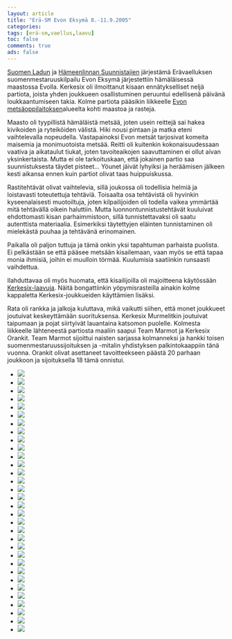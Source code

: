 ```yaml
--- 
layout: article 
title: "Erä-SM Evon Eksymä 8.-11.9.2005" 
categories: 
tags: [erä-sm,vaellus,laavu]
toc: false 
comments: true 
ads: false 
--- 
```


[Suomen Ladun](http://www.suomenlatu.fi/) ja [Hämeenlinnan
Suunnistajien](http://www.hameenlinnansuunnistajat.fi/) järjestämä
Erävaelluksen suomenmestaruuskilpailu Evon Eksymä järjestettiin
hämäläisessä maastossa Evolla. Kerkesix oli ilmoittanut kisaan
ennätykselliset neljä partiota, joista yhden joukkueen osallistuminen
peruuntui edellisenä päivänä loukkaantumiseen takia. Kolme partiota
pääsikin liikkeelle [Evon
metsäoppilaitoksen](http://www.evo.hamk.fi/)alueelta kohti maastoa ja
rasteja.

Maasto oli tyypillistä hämäläistä metsää, joten usein reittejä sai hakea
kivikoiden ja ryteiköiden välistä. Hiki nousi pintaan ja matka eteni
vaihtelevalla nopeudella. Vastapainoksi Evon metsät tarjosivat komeita
maisemia ja monimuotoista metsää. Reitti oli kuitenkin kokonaisuudessaan
vaativa ja aikataulut tiukat, joten tavoiteaikojen saavuttaminen ei
ollut aivan yksinkertaista. Mutta ei ole tarkoituskaan, että jokainen
partio saa suunnistuksesta täydet pisteet... Yöunet jäivät lyhyiksi ja
heräämisen jälkeen kesti aikansa ennen kuin partiot olivat taas
huippuiskussa.

Rastitehtävät olivat vaihtelevia, sillä joukossa oli todellisia helmiä
ja loistavasti toteutettuja tehtäviä. Toisaalta osa tehtävistä oli
hyvinkin kyseenalaisesti muotoiltuja, joten kilpailijoiden oli todella
vaikea ymmärtää mitä tehtävällä oikein haluttiin. Mutta
luonnontunnistustehtävät kuuluivat ehdottomasti kisan parhaimmistoon,
sillä tunnistettavaksi oli saatu autenttista materiaalia. Esimerkiksi
täytettyjen eläinten tunnistaminen oli mielekästä puuhaa ja tehtävänä
erinomainen.

Paikalla oli paljon tuttuja ja tämä onkin yksi tapahtuman parhaista
puolista. Ei pelkästään se että pääsee metsään kisailemaan, vaan myös se
että tapaa monia ihmisiä, joihin ei muulloin törmää. Kuulumisia
saatiinkin runsaasti vaihdettua.

Ilahduttavaa oli myös huomata, että kisailijoilla oli majoitteena
käytössään [Kerkesix-laavuja](kerkesix-laavu). Näitä bongattiinkin
yöpymisrasteilla ainakin kolme kappaletta Kerkesix-joukkueiden
käyttämien lisäksi.

Rata oli rankka ja jalkoja kuluttava, mikä vaikutti siihen, että monet
joukkueet joutuivat keskeyttämään suorituksensa. Kerkesix Murmelitkin
joutuivat taipumaan ja pojat siirtyivät lauantaina katsomon puolelle.
Kolmesta liikkeelle lähteneestä partiosta maaliin saapui Team Marmot ja
Kerkesix Orankit. Team Marmot sijoittui naisten sarjassa kolmanneksi ja
hankki toisen suomenmestaruussijoituksen ja -mitalin yhdistyksen
palkintokaappiin tänä vuonna. Orankit olivat asettaneet tavoitteekseen
päästä 20 parhaan joukkoon ja sijoituksella 18 tämä onnistui. 

<div class="image-gallery">

-   [![](/Media/Default/ImageGalleries/era-sm-2005/Thumbnails/vaelluserasm2005_01.jpg)](/Media/Default/ImageGalleries/era-sm-2005/vaelluserasm2005_01.jpg)
-   [![](/Media/Default/ImageGalleries/era-sm-2005/Thumbnails/vaelluserasm2005_02b.jpg)](/Media/Default/ImageGalleries/era-sm-2005/vaelluserasm2005_02b.jpg)
-   [![](/Media/Default/ImageGalleries/era-sm-2005/Thumbnails/vaelluserasm2005_03b.jpg)](/Media/Default/ImageGalleries/era-sm-2005/vaelluserasm2005_03b.jpg)
-   [![](/Media/Default/ImageGalleries/era-sm-2005/Thumbnails/vaelluserasm2005_03c.jpg)](/Media/Default/ImageGalleries/era-sm-2005/vaelluserasm2005_03c.jpg)
-   [![](/Media/Default/ImageGalleries/era-sm-2005/Thumbnails/vaelluserasm2005_03d.jpg)](/Media/Default/ImageGalleries/era-sm-2005/vaelluserasm2005_03d.jpg)
-   [![](/Media/Default/ImageGalleries/era-sm-2005/Thumbnails/vaelluserasm2005_04b.jpg)](/Media/Default/ImageGalleries/era-sm-2005/vaelluserasm2005_04b.jpg)
-   [![](/Media/Default/ImageGalleries/era-sm-2005/Thumbnails/vaelluserasm2005_05b.jpg)](/Media/Default/ImageGalleries/era-sm-2005/vaelluserasm2005_05b.jpg)
-   [![](/Media/Default/ImageGalleries/era-sm-2005/Thumbnails/vaelluserasm2005_06b.jpg)](/Media/Default/ImageGalleries/era-sm-2005/vaelluserasm2005_06b.jpg)
-   [![](/Media/Default/ImageGalleries/era-sm-2005/Thumbnails/vaelluserasm2005_07b.jpg)](/Media/Default/ImageGalleries/era-sm-2005/vaelluserasm2005_07b.jpg)
-   [![](/Media/Default/ImageGalleries/era-sm-2005/Thumbnails/vaelluserasm2005_09b.jpg)](/Media/Default/ImageGalleries/era-sm-2005/vaelluserasm2005_09b.jpg)
-   [![](/Media/Default/ImageGalleries/era-sm-2005/Thumbnails/vaelluserasm2005_10b.jpg)](/Media/Default/ImageGalleries/era-sm-2005/vaelluserasm2005_10b.jpg)
-   [![](/Media/Default/ImageGalleries/era-sm-2005/Thumbnails/vaelluserasm2005_11b.jpg)](/Media/Default/ImageGalleries/era-sm-2005/vaelluserasm2005_11b.jpg)
-   [![](/Media/Default/ImageGalleries/era-sm-2005/Thumbnails/vaelluserasm2005_12b.jpg)](/Media/Default/ImageGalleries/era-sm-2005/vaelluserasm2005_12b.jpg)
-   [![](/Media/Default/ImageGalleries/era-sm-2005/Thumbnails/vaelluserasm2005_13b.jpg)](/Media/Default/ImageGalleries/era-sm-2005/vaelluserasm2005_13b.jpg)
-   [![](/Media/Default/ImageGalleries/era-sm-2005/Thumbnails/vaelluserasm2005_13c.jpg)](/Media/Default/ImageGalleries/era-sm-2005/vaelluserasm2005_13c.jpg)
-   [![](/Media/Default/ImageGalleries/era-sm-2005/Thumbnails/vaelluserasm2005_13d.jpg)](/Media/Default/ImageGalleries/era-sm-2005/vaelluserasm2005_13d.jpg)
-   [![](/Media/Default/ImageGalleries/era-sm-2005/Thumbnails/vaelluserasm2005_13e.jpg)](/Media/Default/ImageGalleries/era-sm-2005/vaelluserasm2005_13e.jpg)
-   [![](/Media/Default/ImageGalleries/era-sm-2005/Thumbnails/vaelluserasm2005_15b.jpg)](/Media/Default/ImageGalleries/era-sm-2005/vaelluserasm2005_15b.jpg)
-   [![](/Media/Default/ImageGalleries/era-sm-2005/Thumbnails/vaelluserasm2005_16b.jpg)](/Media/Default/ImageGalleries/era-sm-2005/vaelluserasm2005_16b.jpg)
-   [![](/Media/Default/ImageGalleries/era-sm-2005/Thumbnails/vaelluserasm2005_17b.jpg)](/Media/Default/ImageGalleries/era-sm-2005/vaelluserasm2005_17b.jpg)
-   [![](/Media/Default/ImageGalleries/era-sm-2005/Thumbnails/vaelluserasm2005_17c.jpg)](/Media/Default/ImageGalleries/era-sm-2005/vaelluserasm2005_17c.jpg)
-   [![](/Media/Default/ImageGalleries/era-sm-2005/Thumbnails/vaelluserasm2005_17d.jpg)](/Media/Default/ImageGalleries/era-sm-2005/vaelluserasm2005_17d.jpg)
-   [![](/Media/Default/ImageGalleries/era-sm-2005/Thumbnails/vaelluserasm2005_18a.jpg)](/Media/Default/ImageGalleries/era-sm-2005/vaelluserasm2005_18a.jpg)
-   [![](/Media/Default/ImageGalleries/era-sm-2005/Thumbnails/vaelluserasm2005_18b.jpg)](/Media/Default/ImageGalleries/era-sm-2005/vaelluserasm2005_18b.jpg)
-   [![](/Media/Default/ImageGalleries/era-sm-2005/Thumbnails/vaelluserasm2005_24d.jpg)](/Media/Default/ImageGalleries/era-sm-2005/vaelluserasm2005_24d.jpg)
-   [![](/Media/Default/ImageGalleries/era-sm-2005/Thumbnails/vaelluserasm2005_24e.jpg)](/Media/Default/ImageGalleries/era-sm-2005/vaelluserasm2005_24e.jpg)
-   [![](/Media/Default/ImageGalleries/era-sm-2005/Thumbnails/vaelluserasm2005_24f.jpg)](/Media/Default/ImageGalleries/era-sm-2005/vaelluserasm2005_24f.jpg)
-   [![](/Media/Default/ImageGalleries/era-sm-2005/Thumbnails/vaelluserasm2005_25b.jpg)](/Media/Default/ImageGalleries/era-sm-2005/vaelluserasm2005_25b.jpg)
-   [![](/Media/Default/ImageGalleries/era-sm-2005/Thumbnails/vaelluserasm2005_25c.jpg)](/Media/Default/ImageGalleries/era-sm-2005/vaelluserasm2005_25c.jpg)
-   [![](/Media/Default/ImageGalleries/era-sm-2005/Thumbnails/vaelluserasm2005_26a.jpg)](/Media/Default/ImageGalleries/era-sm-2005/vaelluserasm2005_26a.jpg)
-   [![](/Media/Default/ImageGalleries/era-sm-2005/Thumbnails/vaelluserasm2005_26b.jpg)](/Media/Default/ImageGalleries/era-sm-2005/vaelluserasm2005_26b.jpg)
-   [![](/Media/Default/ImageGalleries/era-sm-2005/Thumbnails/vaelluserasm2005_27.jpg)](/Media/Default/ImageGalleries/era-sm-2005/vaelluserasm2005_27.jpg)

</div>
